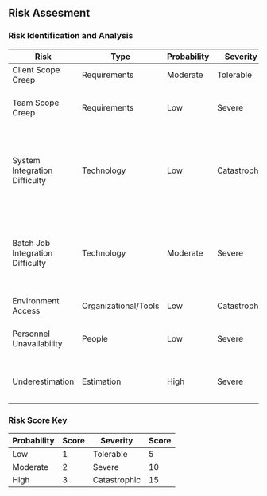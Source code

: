 ## Risk Assesment

### Risk Identification and Analysis
| Risk                              |  Type                 |  Probability  |  Severity      |  Result  |   Strategy |  Assignment |
|-----------------------------------|-----------------------|---------------|----------------|----------|------------|-------------|
| Client Scope Creep                |  Requirements         |  Moderate     |  Tolerable     |  10      |  See briefing documentation | Nic  |
| Team Scope Creep                  |  Requirements         |  Low          |  Severe        |  10      |  Team Arbitration, Instructor Review| All  |
| System Integration Difficulty     |  Technology           |  Low          |  Catastrophic  |  15      |  Throrough Research Prior to Dev, Inquiry to Support Team, Thorough Documentation (Env, etc.)| Wade, Jay |
| Batch Job Integration Difficulty  |  Technology           |  Moderate     |  Severe        |  20      |  Throrough Research Prior to Dev, Inquiry to Support Team, Thorough Documentation (Env, etc.)| Wade, Jay |
| Environment Access                |  Organizational/Tools |  Low          |  Catastrophic  |  15      |  Immediate Escalation | Jeremy |
| Personnel Unavailability          |  People               |  Low          |  Severe        |  10      |  Joint-Communication, Standards & Documentation | Jeremy |
| Underestimation                   |  Estimation           |  High         |  Severe        |  30      |  Team-Driven Timeline, Agile Group Estimations | All |

### Risk Score Key
| Probability| Score |  Severity    | Score |
|------------|-------|--------------|-------|
| Low        | 1     | Tolerable    | 5     |
| Moderate   | 2     | Severe       | 10    |
| High       | 3     | Catastrophic | 15    |


